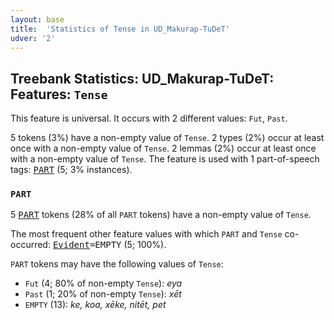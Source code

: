 ```yaml
---
layout: base
title:  'Statistics of Tense in UD_Makurap-TuDeT'
udver: '2'
---
```


## Treebank Statistics: UD_Makurap-TuDeT: Features: `Tense`

This feature is universal.
It occurs with 2 different values: `Fut`, `Past`.

5 tokens (3%) have a non-empty value of `Tense`.
2 types (2%) occur at least once with a non-empty value of `Tense`.
2 lemmas (2%) occur at least once with a non-empty value of `Tense`.
The feature is used with 1 part-of-speech tags: <tt><a href="mpu_tudet-pos-PART.html">PART</a></tt> (5; 3% instances).

### `PART`

5 <tt><a href="mpu_tudet-pos-PART.html">PART</a></tt> tokens (28% of all `PART` tokens) have a non-empty value of `Tense`.

The most frequent other feature values with which `PART` and `Tense` co-occurred: <tt><a href="mpu_tudet-feat-Evident.html">Evident</a></tt><tt>=EMPTY</tt> (5; 100%).

`PART` tokens may have the following values of `Tense`:

* `Fut` (4; 80% of non-empty `Tense`): <em>eya</em>
* `Past` (1; 20% of non-empty `Tense`): <em>xēt</em>
* `EMPTY` (13): <em>ke, koa, xēke, nitēt, pet</em>

